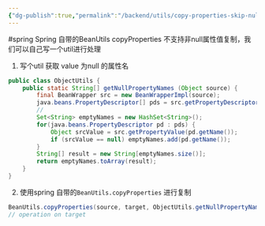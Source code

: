 ```yaml
---
{"dg-publish":true,"permalink":"/backend/utils/copy-properties-skip-null/","created":"2024-03-13T14:34:26.059+08:00","updated":"2024-03-28T11:28:46.456+08:00"}
---
```


#spring 
Spring 自带的BeanUtils copyProperties 不支持非null属性值复制，我们可以自己写一个util进行处理

1. 写个util 获取 value 为null 的属性名
```java
public class ObjectUtils {
    public static String[] getNullPropertyNames (Object source) {
        final BeanWrapper src = new BeanWrapperImpl(source);
        java.beans.PropertyDescriptor[] pds = src.getPropertyDescriptors();
		//
        Set<String> emptyNames = new HashSet<String>();
        for(java.beans.PropertyDescriptor pd : pds) {
            Object srcValue = src.getPropertyValue(pd.getName());
            if (srcValue == null) emptyNames.add(pd.getName());
        }
        String[] result = new String[emptyNames.size()];
        return emptyNames.toArray(result);
    }
}
```
2. 使用spring 自带的`BeanUtils.copyProperties` 进行复制
```java
BeanUtils.copyProperties(source, target, ObjectUtils.getNullPropertyNames(source));
// operation on target
```